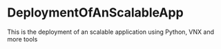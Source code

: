 # DeploymentOfAnScalableApp
This is the deployment of an scalable application using Python, VNX and more tools
